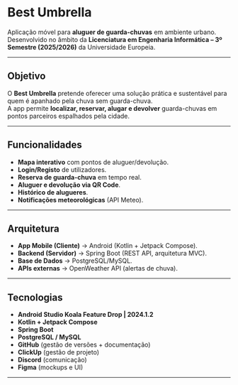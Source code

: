 #  Best Umbrella

Aplicação móvel para **aluguer de guarda-chuvas** em ambiente urbano.  
Desenvolvido no âmbito da **Licenciatura em Engenharia Informática – 3º Semestre (2025/2026)** da Universidade Europeia.  

---

## Objetivo
O **Best Umbrella** pretende oferecer uma solução prática e sustentável para quem é apanhado pela chuva sem guarda-chuva.  
A app permite **localizar, reservar, alugar e devolver** guarda-chuvas em pontos parceiros espalhados pela cidade.  

---

##  Funcionalidades
-  **Mapa interativo** com pontos de aluguer/devolução.  
-  **Login/Registo** de utilizadores.  
-  **Reserva de guarda-chuva** em tempo real.  
-  **Aluguer e devolução via QR Code**.  
-  **Histórico de alugueres**.  
-  **Notificações meteorológicas** (API Meteo).  

---

##  Arquitetura
- **App Mobile (Cliente)** → Android (Kotlin + Jetpack Compose).  
- **Backend (Servidor)** → Spring Boot (REST API, arquitetura MVC).  
- **Base de Dados** → PostgreSQL/MySQL.  
- **APIs externas** → OpenWeather API (alertas de chuva).  

---

##  Tecnologias
- **Android Studio Koala Feature Drop | 2024.1.2**  
- **Kotlin + Jetpack Compose**  
- **Spring Boot**  
- **PostgreSQL / MySQL**  
- **GitHub** (gestão de versões + documentação)  
- **ClickUp** (gestão de projeto)  
- **Discord** (comunicação)  
- **Figma** (mockups e UI)  

---


